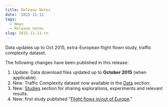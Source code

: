 ```yaml
---
title: Release Notes
date: '2015-11-11'
tags:
  - News
  - Release notes
slug: 2015-11-11-rn
---
```


Data updates up to Oct 2015, extra-European flight flown study, traffic complexity dataset.

The following changes have been published in this release:

1. Update: Data download files updated up to **October 2015** (when applicable).
2. New: Traffic Complexity dataset now available in the [Data](/data/) section.
1. New: [Studies](/study/) section for sharing explorations, experiments and relevant results.
2. New: first study published "[Flight flows in/out of Europe](/study/flows-extra/)."
